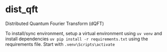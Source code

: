 # dist_qft
Distributed Quantum Fourier Transform (dQFT)


To install/sync environment, setup a virtual environment using ```uv venv``` and install dependencies ```uv pip install -r requirements.txt``` using the requirements file. 
Start with ```.venv\Scripts\activate```

